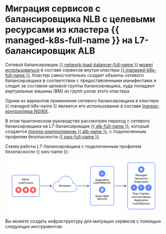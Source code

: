 # Миграция сервисов с балансировщика NLB с целевыми ресурсами из кластера {{ managed-k8s-full-name }} на L7-балансировщик ALB


Сетевой балансировщик [{{ network-load-balancer-full-name }}](../../network-load-balancer/) [может использоваться](../../network-load-balancer/concepts/scenarios.md#nlb-mk8s) в составе сервисов внутри кластера [{{ managed-k8s-full-name }}](../../managed-kubernetes/). Кластер самостоятельно создает объекты сетевого балансировщика в соответствии с предоставленными манифестами и следит за составом целевой группы балансировщика, куда попадают виртуальные машины (ВМ) из групп узлов этого кластера.

Одним из вариантов применения сетевого балансировщика в кластере {{ managed-k8s-name }} является его использование в составе [Ingress-контроллера NGINX](../../managed-kubernetes/operations/applications/ingress-nginx.md).

В этом практическом руководстве рассмотрен переход с сетевого балансировщика на L7-балансировщик [{{ alb-full-name }}](../../application-load-balancer/), который создается [Ingress-контроллером {{ alb-name }}](../../application-load-balancer/tools/k8s-ingress-controller/index.md), с подключенным профилем безопасности [{{ sws-full-name }}](../../smartwebsecurity/).

Схема работы L7-балансировщика с подключенным профилем безопасности {{ sws-name }}:

![image](../../_assets/tutorials/security/nlb-with-target-resource-k8s.svg)

Вы можете создать инфраструктуру для миграции сервисов с помощью следующих инструментов:
